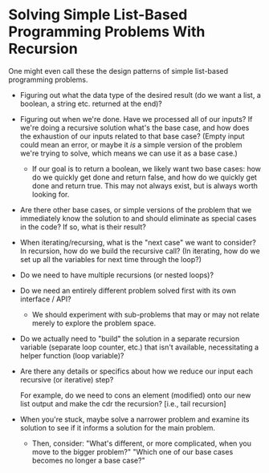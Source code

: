 Solving Simple List-Based Programming Problems With Recursion
=============================================================

One might even call these the design patterns of simple list-based programming problems.

   * Figuring out what the data type of the desired result (do we want a list, a boolean, a string etc.
     returned at the end)?

   * Figuring out when we're done.  Have we processed all of our inputs?  If we're doing a recursive solution
     what's the base case, and how does the exhaustion of our inputs related to that base case?
     (Empty input could mean an error, or maybe it *is* a simple version of the problem we're trying to solve,
      which means we can use it as a base case.)

      * If our goal is to return a boolean, we likely want two base cases: how do we quickly get done
        and return false, and how do we quickly get done and return true.  This may not always exist,
        but is always worth looking for.

   * Are there other base cases, or simple versions of the problem that we immediately know the solution
     to and should eliminate as special cases in the code?  If so, what is their result?

   * When iterating/recursing, what is the "next case" we want to consider?  In recursion, how do we
     build the recursive call?  (In iterating, how do we set up all the variables for next time through the loop?)

   * Do we need to have multiple recursions (or nested loops)?

   * Do we need an entirely different problem solved first with its own interface / API?

     * We should experiment with sub-problems that may or may not relate merely to explore the problem space.

   * Do we actually need to "build" the solution in a separate recursion variable (separate loop counter, etc.)
     that isn't available, necessitating a helper function (loop variable)?

   * Are there any details or specifics about how we reduce our input each recursive (or iterative) step?

     For example, do we need to cons an element (modified) onto our new list output and make the cdr
     the recursion?  [i.e., tail recursion]

   
   * When you're stuck, maybe solve a narrower problem and examine its solution to see if it informs
     a solution for the main problem.


     * Then, consider: "What's different, or more complicated, when you move to the bigger problem?"
       "Which one of our base cases becomes no longer a base case?"
